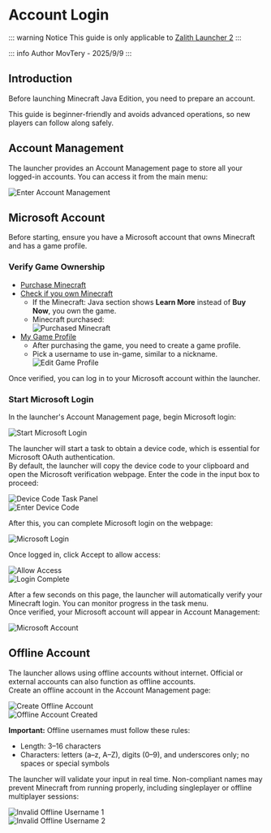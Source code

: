 # Account Login

::: warning Notice
This guide is only applicable to [Zalith Launcher 2](/docs/projects/zl2)
:::

::: info Author
MovTery - 2025/9/9
:::

## Introduction

Before launching Minecraft Java Edition, you need to prepare an account.  

This guide is beginner-friendly and avoids advanced operations, so new players can follow along safely.  

## Account Management

The launcher provides an Account Management page to store all your logged-in accounts. You can access it from the main menu:  

![Enter Account Management](/en/docs/account/to_account.jpg)  

## Microsoft Account

Before starting, ensure you have a Microsoft account that owns Minecraft and has a game profile.  

### Verify Game Ownership

- [Purchase Minecraft](https://www.xbox.com/games/store/minecraft-java-bedrock-edition-for-pc/9nxp44l49shj)  
- [Check if you own Minecraft](https://www.minecraft.net/msaprofile/mygames)
  - If the Minecraft: Java section shows **Learn More** instead of **Buy Now**, you own the game.  
  - Minecraft purchased:  
  ![Purchased Minecraft](/en/docs/account/purchased_minecraft.png)  
- [My Game Profile](https://www.minecraft.net/msaprofile/mygames/editprofile)  
  - After purchasing the game, you need to create a game profile.  
  - Pick a username to use in-game, similar to a nickname.  
  ![Edit Game Profile](/en/docs/account/edit_profile.jpg)  

Once verified, you can log in to your Microsoft account within the launcher.

### Start Microsoft Login

In the launcher's Account Management page, begin Microsoft login:  

![Start Microsoft Login](/en/docs/account/microsoft/start_microsoft_login.jpg)  

The launcher will start a task to obtain a device code, which is essential for Microsoft OAuth authentication.  
By default, the launcher will copy the device code to your clipboard and open the Microsoft verification webpage. Enter the code in the input box to proceed:  

![Device Code Task Panel](/en/docs/account/microsoft/get_device_code.jpg)  
![Enter Device Code](/en/docs/account/microsoft/write_device_code.jpg)  

After this, you can complete Microsoft login on the webpage:  

![Microsoft Login](/en/docs/account/microsoft/microsoft_login.jpg)  

Once logged in, click Accept to allow access:  

![Allow Access](/en/docs/account/microsoft/accept_license.jpg)  
![Login Complete](/en/docs/account/microsoft/microsoft_login_completed.jpg)

After a few seconds on this page, the launcher will automatically verify your Minecraft login. You can monitor progress in the task menu.  
Once verified, your Microsoft account will appear in Account Management:  

![Microsoft Account](/en/docs/account/microsoft/microsoft_account.jpg)

## Offline Account

The launcher allows using offline accounts without internet. Official or external accounts can also function as offline accounts.  
Create an offline account in the Account Management page:  

![Create Offline Account](/en/docs/account/offline/offline_username.jpg)  
![Offline Account Created](/en/docs/account/offline/offline_completed.jpg)

**Important:** Offline usernames must follow these rules:  
- Length: 3–16 characters  
- Characters: letters (a–z, A–Z), digits (0–9), and underscores only; no spaces or special symbols  

The launcher will validate your input in real time. Non-compliant names may prevent Minecraft from running properly, including singleplayer or offline multiplayer sessions:  

![Invalid Offline Username 1](/en/docs/account/offline/invalid_username1.jpg)  
![Invalid Offline Username 2](/en/docs/account/offline/invalid_username2.jpg)
